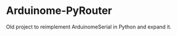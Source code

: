 Arduinome-PyRouter
==================

Old project to reimplement ArduinomeSerial in Python and expand it.

